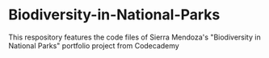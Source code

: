 # Biodiversity-in-National-Parks
This respository features the code files of Sierra Mendoza's "Biodiversity in National Parks" portfolio project from Codecademy
